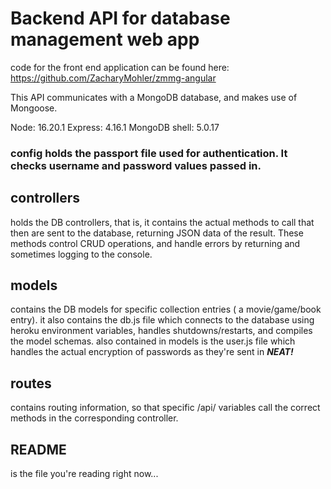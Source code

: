 # Backend API for database management web app
code for the front end application can be found here:
https://github.com/ZacharyMohler/zmmg-angular

This API communicates with a MongoDB database, and makes use of Mongoose. 

Node: 16.20.1 
Express: 4.16.1 
MongoDB shell: 5.0.17

### config holds the passport file used for authentication. It checks username and password values passed in.

## controllers
holds the DB controllers, that is, it contains the actual methods to call that then are sent to the database, returning JSON data of the result. 
These methods control CRUD operations, and handle errors by returning and sometimes logging to the console.

## models
contains the DB models for specific collection entries ( a movie/game/book entry).
it also contains the db.js file which connects to the database using heroku environment variables, handles shutdowns/restarts, and compiles the model schemas.
also contained in models is the user.js file which handles the actual encryption of passwords as they're sent in <b><i>NEAT!</b></i>

## routes
contains routing information, so that specific /api/<path> variables call the correct methods in the corresponding controller.

## README
is the file you're reading right now... 

